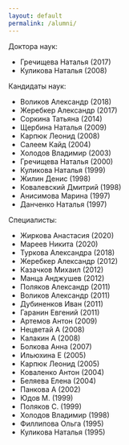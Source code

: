 ```yaml
---
layout: default
permalink: /alumni/
---
```


Доктора наук:
- Гречищева Наталья (2017)
- Куликова Наталья (2008)

Кандидаты наук:
- Воликов Александр (2018)
- Жеребкер Александр (2017)
- Соркина Татьяна (2014)
- Щербина Наталья (2009)
- Карпюк Леонид (2008)
- Салеем Кайд (2004)
- Холодов Владимир (2003)
- Гречищева Наталья (2000)
- Куликова Наталья (1999)
- Жилин Денис (1998)
- Ковалевский Дмитрий (1998)
- Анисимова Марина (1997)
- Данченко Наталья (1997)

Специалисты:
- Жиркова Анастасия (2020)
- Мареев Никита (2020)
- Туркова Александра (2018)
- Жеребкер Александр (2012)
- Казачков Михаил (2012)
- Манца Анджушев (2012)
- Поляков Александр (2011)
- Воликов Александр (2011)
- Дубиненков Иван (2011)
- Гаранин Евгений (2011)
- Артемов Антон (2009)
- Нецветай А (2008)
- Калакин А (2008)
- Болкова Анна (2007)
- Ильюхина Е (2005)
- Карпюк Леонид (2005)
- Коваленко Антон (2004)
- Беляева Елена (2004)
- Панкова А (2002)
- Юдов М. (1999)
- Поляков С. (1999)
- Холодов Владимир (1998)
- Филлипова Ольга (1995)
- Куликова Наталья (1995)